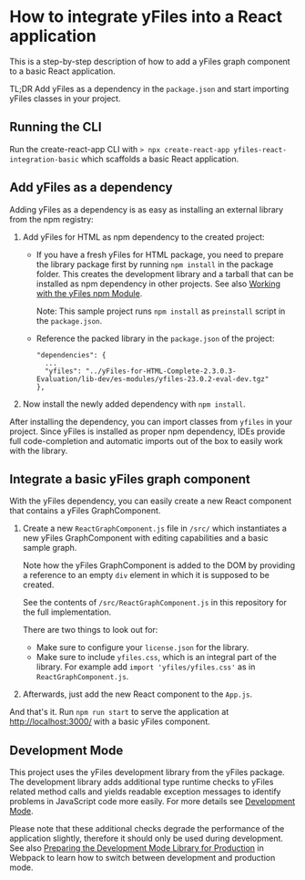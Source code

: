 # How to integrate yFiles into a React application

This is a step-by-step description of how to add a yFiles graph component to a basic React application.

TL;DR Add yFiles as a dependency in the `package.json` and start importing yFiles classes in your project.

## Running the CLI

Run the create-react-app CLI with `> npx create-react-app yfiles-react-integration-basic` which scaffolds a basic React application.

## Add yFiles as a dependency

Adding yFiles as a dependency is as easy as installing an external library from the npm registry:

1. Add yFiles for HTML as npm dependency to the created project:

   - If you have a fresh yFiles for HTML package, you need to prepare the library package first by running `npm install` in the
     package folder. This creates the development library and a tarball that can be installed as npm dependency in
     other projects. See also [Working with the yFiles npm Module](https://docs.yworks.com/yfileshtml/#/dguide/yfiles_npm_module#yfiles_npm_module).

     Note: This sample project runs `npm install` as `preinstall` script in the `package.json`.

   - Reference the packed library in the `package.json` of the project:
     ```
     "dependencies": {
       ...
       "yfiles": "../yFiles-for-HTML-Complete-2.3.0.3-Evaluation/lib-dev/es-modules/yfiles-23.0.2-eval-dev.tgz"
     },
     ```

2. Now install the newly added dependency with `npm install`.

After installing the dependency, you can import classes from `yfiles` in your project. Since yFiles is installed as proper npm dependency, IDEs provide full code-completion and automatic imports out of the box to easily work with the library.

## Integrate a basic yFiles graph component

With the yFiles dependency, you can easily create a new React component that contains a yFiles GraphComponent.

1. Create a new `ReactGraphComponent.js` file in `/src/` which instantiates a new yFiles GraphComponent with editing capabilities and a basic sample graph.

   Note how the yFiles GraphComponent is added to the DOM by providing a reference to an empty `div` element in which it is supposed to be created.

   See the contents of `/src/ReactGraphComponent.js` in this repository for the full implementation.

   There are two things to look out for:

   - Make sure to configure your `license.json` for the library.
   - Make sure to include `yfiles.css`, which is an integral part of the library. For example add `import 'yfiles/yfiles.css'` as in `ReactGraphComponent.js`.

2. Afterwards, just add the new React component to the `App.js`.

And that's it. Run `npm run start` to serve the application at [http://localhost:3000/](http://localhost:3000/) with a basic yFiles component.

## Development Mode

This project uses the yFiles development library from the yFiles package. The development library adds additional
type runtime checks to yFiles related method calls and
yields readable exception messages to identify problems in JavaScript code more easily.
For more details see [Development Mode](http://docs.yworks.com/yfileshtml/#/dguide/yfiles_development_mode).

Please note that these additional checks degrade the performance of the application slightly, therefore it should only be used during development. See also [Preparing the Development Mode Library for Production](https://docs.yworks.com/yfileshtml/#/dguide/deployment#dev-deployment) in Webpack to learn how to switch between development and production mode.
